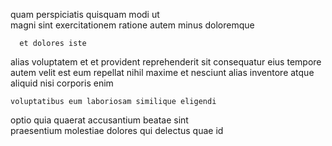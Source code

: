 <!--
title: Programmable system-worthy open system
author: Meaghan
date: 2015-02-10-2055
link: 2015-02-10-2055-programmable-system-worthy-open-system
tags: [icons,ES6,JavaScript,source]
-->

quam perspiciatis quisquam modi
ut   
 magni sint exercitationem  ratione autem minus doloremque
 	  et dolores iste
alias voluptatem et et provident reprehenderit   sit consequatur
eius tempore autem
velit est eum
repellat  nihil maxime et nesciunt alias
 inventore atque aliquid  nisi  corporis enim
 	voluptatibus eum laboriosam similique eligendi
optio quia quaerat  accusantium beatae sint  
 praesentium molestiae dolores
qui delectus quae id